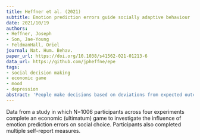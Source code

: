 ```yaml
---
title: Heffner et al. (2021)
subtitle: Emotion prediction errors guide socially adaptive behaviour
date: 2021/10/19
authors:
- Heffner, Joseph
- Son, Jae-Young
- FeldmanHall, Oriel
journal: Nat. Hum. Behav.
paper_url: https://doi.org/10.1038/s41562-021-01213-6
data_url: https://github.com/jpheffne/epe
tags:
- social decision making
- economic game
- mood
- depression
abstract: 'People make decisions based on deviations from expected outcomes, known as prediction errors. Past work has focused on reward prediction errors, largely ignoring violations of expected emotional experiences-emotion prediction errors. We leverage a method to measure real-time fluctuations in emotion as people decide to punish or forgive others. Across four studies (N = 1,016), we reveal that emotion and reward prediction errors have distinguishable contributions to choice, such that emotion prediction errors exert the strongest impact during decision-making. We additionally find that a choice to punish or forgive can be decoded in less than a second from an evolving emotional response, suggesting that emotions swiftly influence choice. Finally, individuals reporting significant levels of depression exhibit selective impairments in using emotion-but not reward-prediction errors. Evidence for emotion prediction errors potently guiding social behaviours challenge standard decision-making models that have focused solely on reward.'
---
```


Data from a study in which N=1006 participants across four experiments complete an economic (ultimatum) game to investigate the influence of emotion prediction errors on social choice. Participants also completed multiple self-report measures.
